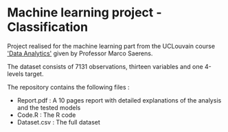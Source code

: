 # Machine learning project - Classification
Project realised for the machine learning part from the UCLouvain course ['Data Analytics'](https://sites.uclouvain.be/archives-portail/cdc2020/cours-2020-llsmf2013) given by Professor Marco Saerens.

The dataset consists of 7131 observations, thirteen variables and one 4-levels target.

The repository contains the following files :
- Report.pdf : A 10 pages report with detailed explanations of the analysis and the tested models
- Code.R : The R code
- Dataset.csv : The full dataset
